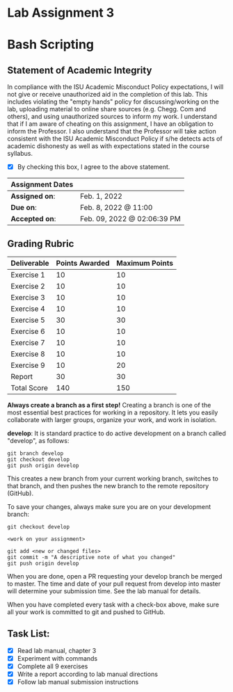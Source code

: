 # Lab Assignment 3
# Bash Scripting

## Statement of Academic Integrity

In compliance with the ISU Academic Misconduct Policy expectations, I will not give or receive unauthorized aid in the completion of this lab.  This includes violating the "empty hands" policy for discussing/working on the lab, uploading material to online share sources (e.g. Chegg. Com and others), and using unauthorized sources to inform my work. I understand that if I am aware of cheating on this assignment, I have an obligation to inform the Professor. I also understand that the Professor will take action consistent with the ISU Academic Misconduct Policy if s/he detects acts of academic dishonesty as well as with expectations stated in the course syllabus.

- [X] By checking this box, I agree to the above statement.


| Assignment Dates | |
| --- | --- |
|**Assigned on**: | Feb. 1, 2022 |
|**Due on**: | Feb. 8, 2022 @ 11:00 |
|**Accepted on**: | Feb. 09, 2022 @ 02:06:39 PM |


## Grading Rubric

|Deliverable | Points Awarded | Maximum Points |
|---|---|---|
| Exercise 1 | 10 | 10 |
| Exercise 2 | 10 | 10 |
| Exercise 3 | 10 | 10 |
| Exercise 4 | 10 | 10 |
| Exercise 5 | 30 | 30 |
| Exercise 6 | 10 | 10 |
| Exercise 7 | 10 | 10 |
| Exercise 8 | 10 | 10 |
| Exercise 9 | 10 | 20 |
| Report | 30 | 30 |
| Total Score | 140 | 150 |
**Always create a branch as a first step!** Creating a branch is one of the most essential best practices for working in a repository.  It lets you easily collaborate with larger groups, organize your work, and work in isolation.

**develop**: It is standard practice to do active development on a branch called "develop", as follows:

    git branch develop
    git checkout develop
    git push origin develop

This creates a new branch from your current working branch, switches to that branch, and then pushes the new branch to the remote repository (GitHub).

To save your changes, always make sure you are on your development branch:

    git checkout develop

    <work on your assignment>

    git add <new or changed files>
    git commit -m "A descriptive note of what you changed"
    git push origin develop

When you are done, open a PR requesting your develop branch be merged to master.
The time and date of your pull request from develop into master will determine your submission time. See the lab manual for details.

When you have completed every task with a check-box above, make sure all your work is committed to git and pushed to GitHub.

## Task List:
- [X] Read lab manual, chapter 3
- [X] Experiment with commands
- [X] Complete all 9 exercises
- [X] Write a report according to lab manual directions
- [X] Follow lab manual submission instructions
